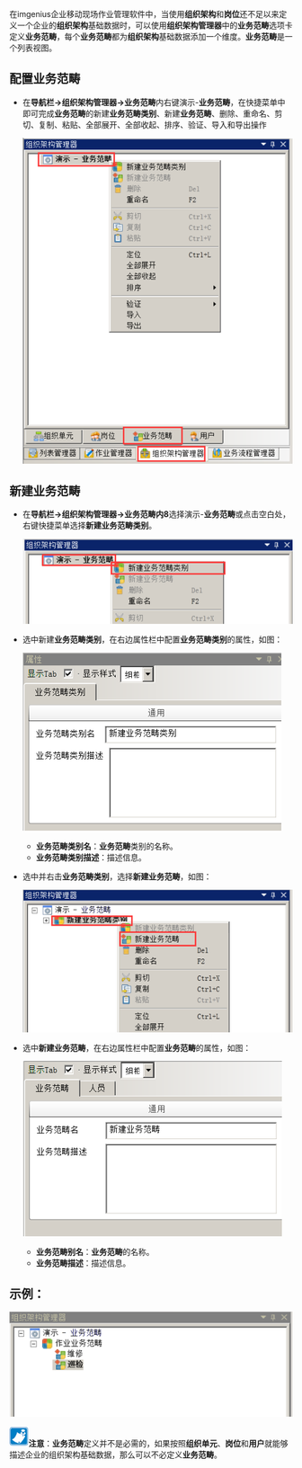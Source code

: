 
在imgenius企业移动现场作业管理软件中，当使用**组织架构**和**岗位**还不足以来定义一个企业的**组织架构**基础数据时，可以使用**组织架构管理器**中的**业务范畴**选项卡定义**业务范畴**，每个**业务范畴**都为**组织架构**基础数据添加一个维度。**业务范畴**是一个列表视图。

## 配置业务范畴

* 在**导航栏→组织架构管理器→业务范畴**内右键演示-**业务范畴**，在快捷菜单中即可完成**业务范畴**的新建**业务范畴类别**、新建**业务范畴**、删除、重命名、剪切、复制、粘贴、全部展开、全部收起、排序、验证、导入和导出操作

  ![1](/static/docimg/业务范畴1.png)

## 新建业务范畴

* 在**导航栏→组织架构管理器→业务范畴内8**选择演示-**业务范畴**或点击空白处，右键快捷菜单选择**新建业务范畴类别**。

  ![1](/static/docimg/业务范畴2.png)

* 选中新建**业务范畴类别**，在右边属性栏中配置**业务范畴类别**的属性，如图：

  ![1](/static/docimg/业务范畴3.png)

  * **业务范畴类别名**：**业务范畴**类别的名称。
  * **业务范畴类别描述**：描述信息。

* 选中并右击**业务范畴类别**，选择**新建业务范畴**，如图：

  ![1](/static/docimg/业务范畴4.png)

* 选中**新建业务范畴**，在右边属性栏中配置**业务范畴**的属性，如图：

  ![1](/static/docimg/业务范畴5.png)

  * **业务范畴别名**：**业务范畴**的名称。
  * **业务范畴描述**：描述信息。

## **示例**：

![1](/static/docimg/业务范畴6.png)

![1](/static/docimg/注意.png)**注意**：**业务范畴**定义并不是必需的，如果按照**组织单元**、**岗位**和**用户**就能够描述企业的组织架构基础数据，那么可以不必定义**业务范畴**。
